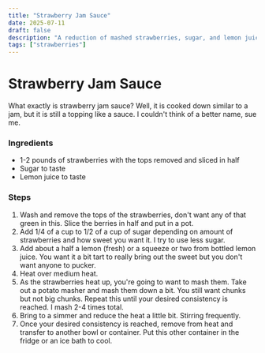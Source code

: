 ```yaml
---
title: "Strawberry Jam Sauce"
date: 2025-07-11
draft: false
description: "A reduction of mashed strawberries, sugar, and lemon juice"
tags: ["strawberries"]
---
```


# Strawberry Jam Sauce

What exactly is strawberry jam sauce? Well, it is cooked down similar to a jam, but it is still a topping like a sauce. I couldn't think of a better name, sue me.

### Ingredients

* 1-2 pounds of strawberries with the tops removed and sliced in half
* Sugar to taste
* Lemon juice to taste

### Steps

1. Wash and remove the tops of the strawberries, don't want any of that green in this. Slice the berries in half and put in a pot.
2. Add 1/4 of a cup to 1/2 of a cup of sugar depending on amount of strawberries and how sweet you want it. I try to use less sugar.
3. Add about a half a lemon (fresh) or a squeeze or two from bottled lemon juice. You want it a bit tart to really bring out the sweet but you don't want anyone to pucker.
4. Heat over medium heat.
5. As the strawberries heat up, you're going to want to mash them. Take out a potato masher and mash them down a bit. You still want chunks but not big chunks. Repeat this until your desired consistency is reached. I mash 2-4 times total.
6. Bring to a simmer and reduce the heat a little bit. Stirring frequently.
7. Once your desired consistency is reached, remove from heat and transfer to another bowl or container. Put this other container in the fridge or an ice bath to cool.



